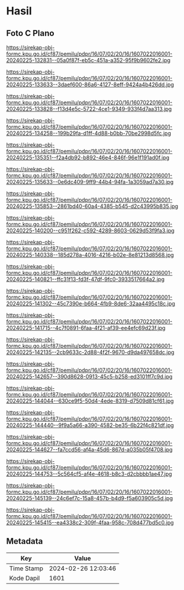 # Hasil

## Foto C Plano

https://sirekap-obj-formc.kpu.go.id/cf87/pemilu/pdpr/16/07/02/20/16/1607022016001-20240225-132831--05a0f87f-eb5c-451a-a352-95f9b9602fe2.jpg

https://sirekap-obj-formc.kpu.go.id/cf87/pemilu/pdpr/16/07/02/20/16/1607022016001-20240225-133633--3daef600-86a6-4127-8eff-9424a4b426dd.jpg

https://sirekap-obj-formc.kpu.go.id/cf87/pemilu/pdpr/16/07/02/20/16/1607022016001-20240225-133828--f13d4e5c-5722-4ce1-9349-933f4d7aa313.jpg

https://sirekap-obj-formc.kpu.go.id/cf87/pemilu/pdpr/16/07/02/20/16/1607022016001-20240225-134258--199b29fa-d1ff-4d88-b0bb-70be2998d5fc.jpg

https://sirekap-obj-formc.kpu.go.id/cf87/pemilu/pdpr/16/07/02/20/16/1607022016001-20240225-135351--f2a4db92-b892-46e4-846f-96e1f191ad0f.jpg

https://sirekap-obj-formc.kpu.go.id/cf87/pemilu/pdpr/16/07/02/20/16/1607022016001-20240225-135633--0e6dc409-9ff9-44b4-94fa-1a3059ad7a30.jpg

https://sirekap-obj-formc.kpu.go.id/cf87/pemilu/pdpr/16/07/02/20/16/1607022016001-20240225-135853--2861bd40-60a4-4385-b545-d2c43995b835.jpg

https://sirekap-obj-formc.kpu.go.id/cf87/pemilu/pdpr/16/07/02/20/16/1607022016001-20240225-140200--c951f262-c592-4289-8603-0629d53f9fa3.jpg

https://sirekap-obj-formc.kpu.go.id/cf87/pemilu/pdpr/16/07/02/20/16/1607022016001-20240225-140338--185d278a-4016-4216-b02e-8e81213d8568.jpg

https://sirekap-obj-formc.kpu.go.id/cf87/pemilu/pdpr/16/07/02/20/16/1607022016001-20240225-140821--ffc31f13-fd3f-47df-9fc0-3933517664a2.jpg

https://sirekap-obj-formc.kpu.go.id/cf87/pemilu/pdpr/16/07/02/20/16/1607022016001-20240225-141302--45c7390e-b664-4fb9-8de6-32aa4495c18c.jpg

https://sirekap-obj-formc.kpu.go.id/cf87/pemilu/pdpr/16/07/02/20/16/1607022016001-20240225-141715--4c7f0891-6faa-4f21-af39-ee4efc69d23f.jpg

https://sirekap-obj-formc.kpu.go.id/cf87/pemilu/pdpr/16/07/02/20/16/1607022016001-20240225-142135--2cb9633c-2d88-4f2f-9670-d9da497658dc.jpg

https://sirekap-obj-formc.kpu.go.id/cf87/pemilu/pdpr/16/07/02/20/16/1607022016001-20240225-142657--390d8628-0913-45c5-b258-ed3101ff7c9d.jpg

https://sirekap-obj-formc.kpu.go.id/cf87/pemilu/pdpr/16/07/02/20/16/1607022016001-20240225-144044--630ce9f5-50d4-4ede-8319-d7509d81cf61.jpg

https://sirekap-obj-formc.kpu.go.id/cf87/pemilu/pdpr/16/07/02/20/16/1607022016001-20240225-144440--9f9a5a66-a390-4582-be35-6b22f4c821df.jpg

https://sirekap-obj-formc.kpu.go.id/cf87/pemilu/pdpr/16/07/02/20/16/1607022016001-20240225-144627--fa7ccd56-af4a-45d6-867d-a035b05f4708.jpg

https://sirekap-obj-formc.kpu.go.id/cf87/pemilu/pdpr/16/07/02/20/16/1607022016001-20240225-144753--5c564cf5-af4e-4618-b8c3-d2cbbbb1ae47.jpg

https://sirekap-obj-formc.kpu.go.id/cf87/pemilu/pdpr/16/07/02/20/16/1607022016001-20240225-145139--24c6ef7c-15a8-457b-b4d9-f5a603905c5d.jpg

https://sirekap-obj-formc.kpu.go.id/cf87/pemilu/pdpr/16/07/02/20/16/1607022016001-20240225-145415--ea4338c2-309f-4faa-958c-708d477bd5c0.jpg


## Metadata

| Key        | Value               |
| ---------- | ------------------- |
| Time Stamp | 2024-02-26 12:03:46 |
| Kode Dapil | 1601                |



